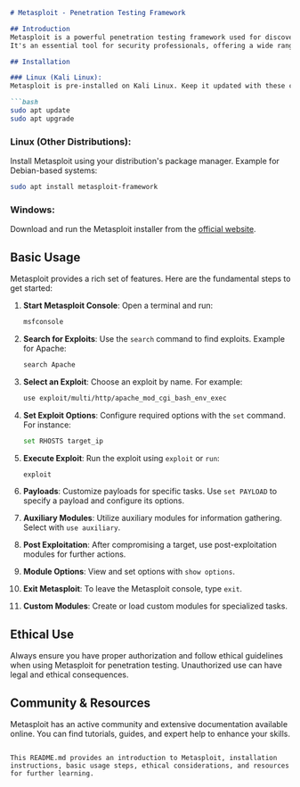 
```markdown
# Metasploit - Penetration Testing Framework

## Introduction
Metasploit is a powerful penetration testing framework used for discovering and exploiting vulnerabilities in computer systems and networks.
It's an essential tool for security professionals, offering a wide range of capabilities for ethical hacking and security research.

## Installation

### Linux (Kali Linux):
Metasploit is pre-installed on Kali Linux. Keep it updated with these commands:

```bash
sudo apt update
sudo apt upgrade
```

### Linux (Other Distributions):
Install Metasploit using your distribution's package manager. Example for Debian-based systems:

```bash
sudo apt install metasploit-framework
```

### Windows:
Download and run the Metasploit installer from the [official website](https://www.metasploit.com/download).

## Basic Usage
Metasploit provides a rich set of features. Here are the fundamental steps to get started:

1. **Start Metasploit Console**:
   Open a terminal and run:
   ```bash
   msfconsole
   ```

2. **Search for Exploits**:
   Use the `search` command to find exploits. Example for Apache:
   ```bash
   search Apache
   ```

3. **Select an Exploit**:
   Choose an exploit by name. For example:
   ```bash
   use exploit/multi/http/apache_mod_cgi_bash_env_exec
   ```

4. **Set Exploit Options**:
   Configure required options with the `set` command. For instance:
   ```bash
   set RHOSTS target_ip
   ```

5. **Execute Exploit**:
   Run the exploit using `exploit` or `run`:
   ```bash
   exploit
   ```

6. **Payloads**:
   Customize payloads for specific tasks. Use `set PAYLOAD` to specify a payload and configure its options.

7. **Auxiliary Modules**:
   Utilize auxiliary modules for information gathering. Select with `use auxiliary`.

8. **Post Exploitation**:
   After compromising a target, use post-exploitation modules for further actions.

9. **Module Options**:
   View and set options with `show options`.

10. **Exit Metasploit**:
    To leave the Metasploit console, type `exit`.

11. **Custom Modules**:
    Create or load custom modules for specialized tasks.

## Ethical Use
Always ensure you have proper authorization and follow ethical guidelines when using Metasploit for penetration testing. Unauthorized use can have legal and ethical consequences.

## Community & Resources
Metasploit has an active community and extensive documentation available online. You can find tutorials, guides, and expert help to enhance your skills.
```

This README.md provides an introduction to Metasploit, installation instructions, basic usage steps, ethical considerations, and resources for further learning.

